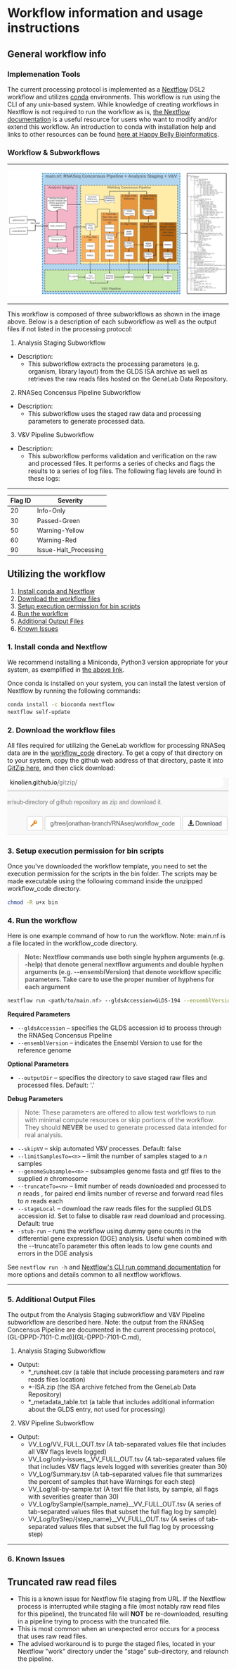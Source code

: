 # Workflow information and usage instructions


## General workflow info
### Implemenation Tools
The current processing protocol is implemented as a [Nextflow](https://nextflow.io/) DSL2 workflow and utilizes [conda](https://docs.conda.io/en/latest/) environments. This workflow is run using the CLI of any unix-based system.  While knowledge of creating workflows in Nextflow is not required to run the workflow as is, [the Nextflow documentation](https://nextflow.io/docs/latest/index.html) is a useful resource for users who want to modify and/or extend this workflow. An introduction to conda with installation help and links to other resources can be found [here at Happy Belly Bioinformatics](https://astrobiomike.github.io/unix/conda-intro).  

### Workflow & Subworkflows
---

<p align="center">
<a href="images/rnaseq_pipeline.png"><img src="images/rnaseq_pipeline.png"></a>
</p>

---
This workflow is composed of three subworkflows as shown in the image above.
Below is a description of each subworkflow as well as the output files if not listed in the processing protocol:
1. Analysis Staging Subworkflow
  - Description: 
    - This subworkflow extracts the processing parameters (e.g. organism, library layout) from the GLDS ISA archive as well as retrieves the raw reads files hosted on the GeneLab Data Repository.

2. RNASeq Concensus Pipeline Subworkflow
  - Description:
     - This subworkflow uses the staged raw data and processing parameters to generate processed data.
3. V&V Pipeline Subworkflow 
  - Description:
    - This subworkflow performs validation and verification on the raw and processed files.  It performs a series of checks and flags the results to a series of log files. The following flag levels are found in these logs:
---
| Flag ID | Severity              |
|---------|-----------------------|
| 20      | Info-Only             |
| 30      | Passed-Green          |
| 50      | Warning-Yellow        |
| 60      | Warning-Red           |
| 90      | Issue-Halt_Processing |



## Utilizing the workflow

1. [Install conda and Nextflow](#1-install-conda-and-nextflow)  
2. [Download the workflow files](#2-download-the-workflow-files)  
3. [Setup execution permission for bin scripts](#3-setup-execution-permission-for-bin-scripts)  
4. [Run the workflow](#4-run-the-workflow)
5. [Additional Output Files](#5-additional-output-files)
6. [Known Issues](#6-known-issues)



### 1. Install conda and Nextflow
We recommend installing a Miniconda, Python3 version appropriate for your system, as exemplified in [the above link](https://astrobiomike.github.io/unix/conda-intro#getting-and-installing-conda).  

Once conda is installed on your system, you can install the latest version of Nextflow by running the following commands:

```bash
conda install -c bioconda nextflow
nextflow self-update
```

### 2. Download the workflow files
All files required for utilizing the GeneLab workflow for processing RNASeq data are in the [workflow_code](workflow_code) directory. To get a copy of that directory on to your system, copy the github web address of that directory, paste it into [GitZip here](http://kinolien.github.io/gitzip/), and then click download:

<p align="center">
<a href="images/gitzip_rnaseq.png"><img src="images/gitzip_rnaseq.png"></a>
</p>

### 3. Setup execution permission for bin scripts
Once you've downloaded the workflow template, you need to set the execution permission for the scripts in the bin folder.  The scripts may be made executable using the following command inside the unzipped workflow_code directory.

```bash
chmod -R u+x bin
```

### 4. Run the workflow

Here is one example command of how to run the workflow.  Note: main.nf is a file located in the workflow_code directory.

> **Note: Nextflow commands use both single hyphen arguments (e.g. -help) that denote general nextflow arguments and double hyphen arguments (e.g. --ensemblVersion) that denote workflow specific parameters.  Take care to use the proper number of hyphens for each argument**  


```bash
nextflow run <path/to/main.nf> --gldsAccession=GLDS-194 --ensemblVersion=96 [--outputDir] [--skipVV] [--limitSamplesTo=<n>] [--genomeSubsample=<n>] [--truncateTo=<n>] [--stageLocal]
```

**Required Parameters**
* `--gldsAccession` – specifies the GLDS accession id to process through the RNASeq Concensus Pipeline
* `--ensemblVersion` – indicates the Ensembl Version to use for the reference genome

**Optional Parameters**
* `--outputDir` – specifies the directory to save staged raw files and processed files. Default: '.'

**Debug Parameters**
> Note: These parameters are offered to allow test workflows to run with minimal compute resources or skip portions of the workflow. They should **NEVER** be used to generate processed data intended for real analysis.

* `--skipVV` – skip automated V&V processes. Default: false
* `--limitSamplesTo=<n>` – limit the number of samples staged to a *n* samples
* `--genomeSubsample=<n>` – subsamples genome fasta and gtf files to the supplied *n* chromosome
* `--truncateTo=<n>` – limit number of reads downloaded and processed to *n* reads , for paired end limits number of reverse and forward read files to *n* reads each
* `--stageLocal` – download the raw reads files for the supplied GLDS accession id.  Set to false to disable raw read download and processing.  Default: true
* `-stub-run` – runs the workflow using dummy gene counts in the differential gene expression (DGE) analysis. Useful when combined with the --truncateTo parameter this often leads to low gene counts and errors in the DGE analysis


See `nextflow run -h` and [Nextflow's CLI run command documentation](https://nextflow.io/docs/latest/cli.html#run) for more options and details common to all nextflow workflows.

---

### 5. Additional Output Files

The output from the Analysis Staging subworkflow and V&V Pipeline subworkflow are described here.
Note: the output from the RNASeq Concensus Pipeline are documented in the current processing protocol, (GL-DPPD-7101-C.md)](GL-DPPD-7101-C.md),

1. Analysis Staging Subworkflow
  - Output:
    - \*_runsheet.csv (a table that include processing parameters and raw reads files location)
    - \*-ISA.zip (the ISA archive fetched from the GeneLab Data Repository)
    - \*_metadata_table.txt (a table that includes additional information about the GLDS entry, not used for processing)

2. V&V Pipeline Subworkflow 
  - Output:
    - VV_Log/VV_FULL_OUT.tsv (A tab-separated values file that includes all V&V flags levels logged)
    - VV_Log/only-issues__VV_FULL_OUT.tsv (A tab-separated values file that includes V&V flags levels logged with severities greater than 30)
    - VV_Log/Summary.tsv (A tab-separated values file that summarizes the percent of samples that have Warnings for each step)
    - VV_Log/all-by-sample.txt (A text file that lists, by sample, all flags with severities greater than 30)
    - VV_Log/bySample/{sample_name}__VV_FULL_OUT.tsv (A series of tab-separated values files that subset the full flag log by sample)
    - VV_Log/byStep/{step_name}__VV_FULL_OUT.tsv (A series of tab-separated values files that subset the full flag log by processing step)

---

### 6. Known Issues

## Truncated raw read files
- This is a known issue for Nextflow file staging from URL.  If the Nextflow process is interrupted while staging a file (most notably raw read files for this pipeline), the truncated file will **NOT** be re-downloaded, resulting in a pipeline trying to process with the truncated file.
- This is most common when an unexpected error occurs for a process that uses raw read files.
- The advised workaround is to purge the staged files, located in your Nextflow "work" directory under the "stage" sub-directory, and relaunch the pipeline.
